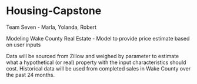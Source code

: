 # Housing-Capstone

Team Seven - Marla, Yolanda, Robert<br>

Modeling Wake County Real Estate - Model to provide price estimate based on user inputs<br>

Data will be sourced from Zillow and weighed by parameter to estimate what a hypothetical (or real) property with the input characteristics should cost.  Historical data will be used from completed sales in Wake County over the past 24 months.<br>








